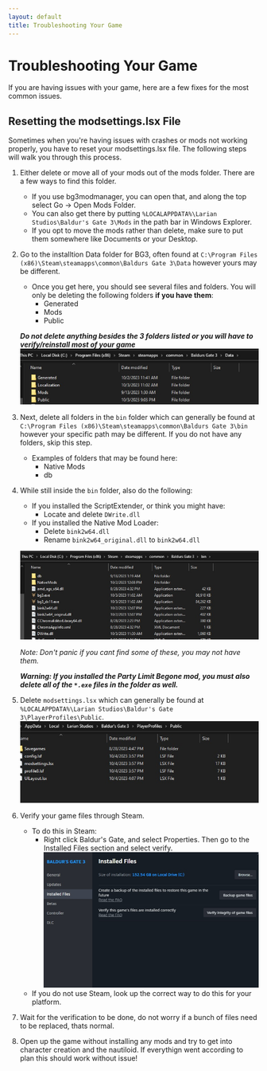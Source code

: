 ```yaml
---
layout: default
title: Troubleshooting Your Game
---
```


# Troubleshooting Your Game

If you are having issues with your game, here are a few fixes for the most common issues.

## Resetting the modsettings.lsx File

Sometimes when you're having issues with crashes or mods not working properly, you have to reset your modsettings.lsx file. The following steps will walk you through this process.

1. Either delete or move all of your mods out of the mods folder. There are a few ways to find this folder. 
   * If you use bg3modmanager, you can open that, and along the top select Go -> Open Mods Folder.
   * You can also get there by putting `%LOCALAPPDATA%\Larian Studios\Baldur's Gate 3\Mods` in the path bar in Windows Explorer.
   * If you opt to move the mods rather than delete, make sure to put them somewhere like Documents or your Desktop.
2. Go to the installtion Data folder for BG3, often found at `C:\Program Files (x86)\Steam\steamapps\common\Baldurs Gate 3\Data` however yours may be different. 
   * Once you get here, you should see several files and folders. You will only be deleting the following folders **if you have them**:
     * Generated
     * Mods
     * Public
    
    ***Do not delete anything besides the 3 folders listed or you will have to verify/reinstall most of your game***
    ![data](../../images/datafolder.jpg)
3. Next, delete all folders in the `bin` folder which can generally be found at `C:\Program Files (x86)\Steam\steamapps\common\Baldurs Gate 3\bin` however your specific path may be different. If you do not have any folders, skip this step.
   * Examples of folders that may be found here:
     * Native Mods
     * db
4. While still inside the `bin` folder, also do the following:
   * If you installed the ScriptExtender, or think you might have:
     * Locate and delete `DWrite.dll`  
   * If you installed the Native Mod Loader: 
     * Delete `bink2w64.dll`
     * Rename `bink2w64_original.dll` to `bink2w64.dll`

    ![binfolder](../../images/binfolder.jpg)

   *Note: Don't panic if you cant find some of these, you may not have them.*

   ***Warning: If you installed the Party Limit Begone mod, you must also delete all of the `*.exe` files in the folder as well.***
5. Delete `modsettings.lsx` which can generally be found at `%LOCALAPPDATA%\Larian Studios\Baldur's Gate 3\PlayerProfiles\Public`. 
   ![modsettings](../../images/modsettingsfile.jpg)
6. Verify your game files through Steam.
   * To do this in Steam:
     * Right click Baldur's Gate, and select Properties. Then go to the Installed Files section and select verify.
    ![Verify](../../images/verify.jpg)
   * If you do not use Steam, look up the correct way to do this for your platform.
7. Wait for the verification to be done, do not worry if a bunch of files need to be replaced, thats normal.
8. Open up the game without installing any mods and try to get into character creation and the nautiloid. If everythign went according to plan this should work without issue!
